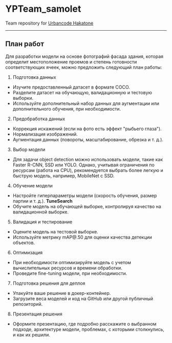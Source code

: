 # YPTeam_samolet
Team repository for [Urbancode Hakatone](https://changellenge.com/championships/urbancode/)
____________
## План работ

Для разработки модели на основе фотографий фасада здания, которая определит местоположение проемов и степень готовности соответствующих ячеек, можно предложить следующий план работы:

1. Подготовка данных
- Изучите предоставленный датасет в формате COCO.
- Разделите датасет на обучающую, валидационную и тестовую выборки.
- Используйте дополнительный набор данных для аугментации или дополнительного обучения, при необходимости.

2. Предобработка данных
- Коррекция искажений (если на фото есть эффект "рыбьего глаза").
- Нормализация изображений.
- Аугментация данных (повороты, масштабирование, обрезка и т. д.).

3. Выбор модели
- Для задачи object detection можно использовать модели, такие как Faster R-CNN, SSD или YOLO. Однако, учитывая ограничения по ресурсам (работа на CPU), рекомендуется выбрать более легкую и быструю модель, например, MobileNet с SSD.

4. Обучение модели
- Настройте гиперпараметры модели (скорость обучения, размер партии и т. д.). **TuneSearch**
- Обучите модель на обучающей выборке, контролируя качество на валидационной выборке.

5. Валидация и тестирование
- Оцените модель на тестовой выборке.
- Используйте метрику mAP@.50 для оценки качества детекции объектов.

6. Оптимизация
- При необходимости оптимизируйте модель с учетом вычислительных ресурсов и времени обработки.
- Проведите fine-tuning модели, при необходимости.

7. Подготовка решения для деплоя
- Упакуйте ваше решение в докер-контейнер.
- Загрузите веса моделей и код на GitHub или другой публичный репозиторий.

8. Презентация решения
- Оформите презентацию, где подробно расскажите о выбранном подходе, архитектуре модели, проблемах, с которыми столкнулись, и как их решили.
